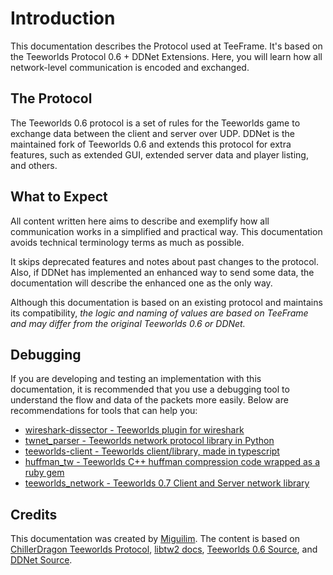 # Introduction

This documentation describes the Protocol used at TeeFrame. It's based on the Teeworlds Protocol 0.6 + DDNet Extensions. Here, you will learn how all network-level communication is encoded and exchanged.

## The Protocol

The Teeworlds 0.6 protocol is a set of rules for the Teeworlds game to exchange data between the client and server over UDP. DDNet is the maintained fork of Teeworlds 0.6 and extends this protocol for extra features, such as extended GUI, extended server data and player listing, and others.

## What to Expect

All content written here aims to describe and exemplify how all communication works in a simplified and practical way. This documentation avoids technical terminology terms as much as possible.

It skips deprecated features and notes about past changes to the protocol. Also, if DDNet has implemented an enhanced way to send some data, the documentation will describe the enhanced one as the only way.

Although this documentation is based on an existing protocol and maintains its compatibility, *the logic and naming of values are based on TeeFrame and may differ from the original Teeworlds 0.6 or DDNet.*

## Debugging

If you are developing and testing an implementation with this documentation, it is recommended that you use a debugging tool to understand the flow and data of the packets more easily. Below are recommendations for tools that can help you:

- [wireshark-dissector - Teeworlds plugin for wireshark](https://github.com/heinrich5991/libtw2/tree/master/wireshark-dissector)
- [twnet_parser - Teeworlds network protocol library in Python](https://gitlab.com/teeworlds-network/twnet_parser)
- [teeworlds-client - Teeworlds client/library, made in typescript](https://gitlab.com/swarfey/teeworlds-client/)
- [huffman_tw - Teeworlds C++ huffman compression code wrapped as a ruby gem](https://github.com/ChillerDragon/huffman-tw)
- [teeworlds_network - Teeworlds 0.7 Client and Server network library](https://github.com/ChillerDragon/teeworlds_network)


## Credits

This documentation was created by [Miguilim](https://github.com/miguilimzero). The content is based on [ChillerDragon Teeworlds Protocol](https://chillerdragon.github.io/teeworlds-protocol/), [libtw2 docs](https://github.com/heinrich5991/libtw2/tree/master/doc), [Teeworlds 0.6 Source](https://github.com/teeworlds/teeworlds/tree/0.6), and [DDNet Source](https://github.com/ddnet/ddnet).